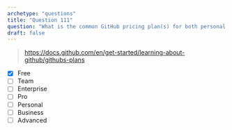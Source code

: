 ```yaml
---
archetype: "questions"
title: "Question 111"
question: "What is the common GitHub pricing plan(s) for both personal and organization accounts?"
draft: false
---
```



> https://docs.github.com/en/get-started/learning-about-github/githubs-plans
- [x] Free
- [ ] Team
- [ ] Enterprise
- [ ] Pro
- [ ] Personal
- [ ] Business
- [ ] Advanced
